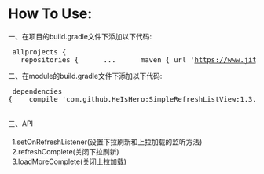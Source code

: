How To Use:
===
  一、在项目的build.gradle文件下添加以下代码:
    <pre>
      	allprojects {
	&nbsp;&nbsp;&nbsp;repositories {
	&nbsp;&nbsp;&nbsp;&nbsp;&nbsp;...
	&nbsp;&nbsp;&nbsp;&nbsp;&nbsp;maven { url 'https://www.jitpack.io' }
	&nbsp;&nbsp;&nbsp;}
	}
    </pre>
  二、在module的build.gradle文件下添加以下代码:
     <pre>
     		dependencies {
	        &nbsp;&nbsp;&nbsp;compile 'com.github.HeIsHero:SimpleRefreshListView:1.3.0'
	}
     </pre>
  <br/>
  三、API<br/><br/>
  &nbsp;&nbsp;1.setOnRefreshListener(设置下拉刷新和上拉加载的监听方法)<br/>
  &nbsp;&nbsp;2.refreshComplete(关闭下拉刷新)<br/>
  &nbsp;&nbsp;3.loadMoreComplete(关闭上拉加载)<br/>


